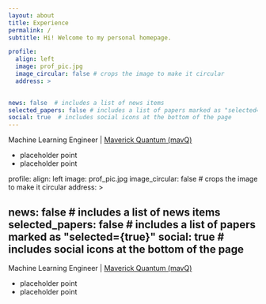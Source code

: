 ```yaml
---
layout: about
title: Experience
permalink: /
subtitle: Hi! Welcome to my personal homepage.

profile:
  align: left
  image: prof_pic.jpg
  image_circular: false # crops the image to make it circular
  address: >
  

news: false  # includes a list of news items
selected_papers: false # includes a list of papers marked as "selected={true}"
social: true  # includes social icons at the bottom of the page
---
```

Machine Learning Engineer | [Maverick Quantum (mavQ)](https://mavq.com/home)
- placeholder point
- placeholder point

profile:
  align: left
  image: prof_pic.jpg
  image_circular: false # crops the image to make it circular
  address: >
  

news: false  # includes a list of news items
selected_papers: false # includes a list of papers marked as "selected={true}"
social: true  # includes social icons at the bottom of the page
---
Machine Learning Engineer | [Maverick Quantum (mavQ)](https://mavq.com/home)
- placeholder point
- placeholder point
